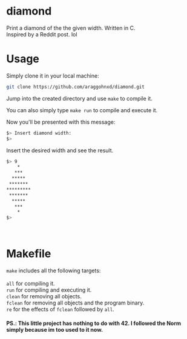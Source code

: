 # diamond

Print a diamond of the the given width. Written in C.<br>
Inspired by a Reddit post. lol

# Usage
Simply clone it in your local machine:
```sh
git clone https://github.com/araggohnxd/diamond.git
```

Jump into the created directory and use `make` to compile it.

You can also simply type `make run` to compile and execute it.

Now you'll be presented with this message:
```sh
$> Insert diamond width:
$>
```
Insert the desired width and see the result.
```sh
$> 9
    *
   ***
  *****
 *******
*********
 *******
  *****
   ***
    *
$>
```
<br>

# Makefile
`make` includes all the following targets:<br><br>
`all` for compiling it.<br>
`run` for compiling and executing it.<br>
`clean` for removing all objects.<br>
`fclean` for removing all objects and the program binary.<br>
`re` for the effects of `fclean` followed by `all`.

#### PS.: This little project has nothing to do with 42. I followed the Norm simply because im too used to it now.
